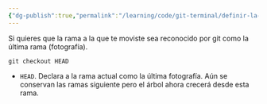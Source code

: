 ```yaml
---
{"dg-publish":true,"permalink":"/learning/code/git-terminal/definir-la-fotografia-de-destino-como-la-ultima-rama/","created":"2024-03-27T16:18","updated":"2024-03-27T16:18"}
---
```


Si quieres que la rama a la que te moviste sea reconocido por git como la última rama (fotografía).
```shell
git checkout HEAD
```
- `HEAD`. Declara a la rama actual como la última fotografía. Aún se conservan las ramas siguiente pero el árbol ahora crecerá desde esta rama.